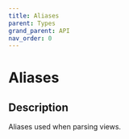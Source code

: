 ```yaml
---
title: Aliases
parent: Types
grand_parent: API
nav_order: 0
---
```


# Aliases

## Description

Aliases used when parsing views.
